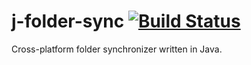 # j-folder-sync [![Build Status](https://travis-ci.org/marcelovca90/j-folder-sync.svg?branch=master)](https://travis-ci.org/marcelovca90/j-folder-sync)
Cross-platform folder synchronizer written in Java.
